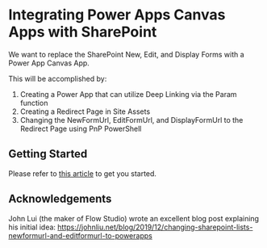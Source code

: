 # Integrating Power Apps Canvas Apps with SharePoint

We want to replace the SharePoint New, Edit, and Display Forms with a Power App Canvas App.

This will be accomplished by:
1. Creating a Power App that can utilize Deep Linking via the Param function
2. Creating a Redirect Page in Site Assets
3. Changing the NewFormUrl, EditFormUrl, and DisplayFormUrl to the Redirect Page using PnP PowerShell

## Getting Started

Please refer to [this article](https://github.com/PowerPilotMark/SPListToApp/wiki) to get you started.


## Acknowledgements
John Lui (the maker of Flow Studio) wrote an excellent blog post explaining his initial idea:
https://johnliu.net/blog/2019/12/changing-sharepoint-lists-newformurl-and-editformurl-to-powerapps
